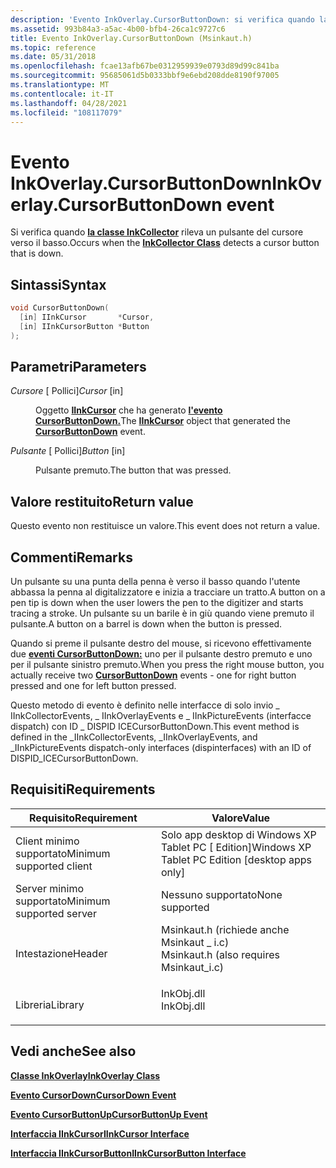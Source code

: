 ```yaml
---
description: 'Evento InkOverlay.CursorButtonDown: si verifica quando la classe InkCollector rileva un pulsante del cursore verso il basso.'
ms.assetid: 993b84a3-a5ac-4b00-bfb4-26ca1c9727c6
title: Evento InkOverlay.CursorButtonDown (Msinkaut.h)
ms.topic: reference
ms.date: 05/31/2018
ms.openlocfilehash: fcae13afb67be0312959939e0793d89d99c841ba
ms.sourcegitcommit: 95685061d5b0333bbf9e6ebd208dde8190f97005
ms.translationtype: MT
ms.contentlocale: it-IT
ms.lasthandoff: 04/28/2021
ms.locfileid: "108117079"
---
```

# <a name="inkoverlaycursorbuttondown-event"></a><span data-ttu-id="2d873-103">Evento InkOverlay.CursorButtonDown</span><span class="sxs-lookup"><span data-stu-id="2d873-103">InkOverlay.CursorButtonDown event</span></span>

<span data-ttu-id="2d873-104">Si verifica quando [**la classe InkCollector**](inkcollector-class.md) rileva un pulsante del cursore verso il basso.</span><span class="sxs-lookup"><span data-stu-id="2d873-104">Occurs when the [**InkCollector Class**](inkcollector-class.md) detects a cursor button that is down.</span></span>

## <a name="syntax"></a><span data-ttu-id="2d873-105">Sintassi</span><span class="sxs-lookup"><span data-stu-id="2d873-105">Syntax</span></span>


```C++
void CursorButtonDown(
  [in] IInkCursor       *Cursor,
  [in] IInkCursorButton *Button
);
```



## <a name="parameters"></a><span data-ttu-id="2d873-106">Parametri</span><span class="sxs-lookup"><span data-stu-id="2d873-106">Parameters</span></span>

<dl> <dt>

<span data-ttu-id="2d873-107">*Cursore* \[ Pollici\]</span><span class="sxs-lookup"><span data-stu-id="2d873-107">*Cursor* \[in\]</span></span>
</dt> <dd>

<span data-ttu-id="2d873-108">Oggetto [**IInkCursor**](/windows/desktop/api/msinkaut/nn-msinkaut-iinkcursor) che ha generato [**l'evento CursorButtonDown.**](inkcollector-cursorbuttondown.md)</span><span class="sxs-lookup"><span data-stu-id="2d873-108">The [**IInkCursor**](/windows/desktop/api/msinkaut/nn-msinkaut-iinkcursor) object that generated the [**CursorButtonDown**](inkcollector-cursorbuttondown.md) event.</span></span>

</dd> <dt>

<span data-ttu-id="2d873-109">*Pulsante* \[ Pollici\]</span><span class="sxs-lookup"><span data-stu-id="2d873-109">*Button* \[in\]</span></span>
</dt> <dd>

<span data-ttu-id="2d873-110">Pulsante premuto.</span><span class="sxs-lookup"><span data-stu-id="2d873-110">The button that was pressed.</span></span>

</dd> </dl>

## <a name="return-value"></a><span data-ttu-id="2d873-111">Valore restituito</span><span class="sxs-lookup"><span data-stu-id="2d873-111">Return value</span></span>

<span data-ttu-id="2d873-112">Questo evento non restituisce un valore.</span><span class="sxs-lookup"><span data-stu-id="2d873-112">This event does not return a value.</span></span>

## <a name="remarks"></a><span data-ttu-id="2d873-113">Commenti</span><span class="sxs-lookup"><span data-stu-id="2d873-113">Remarks</span></span>

<span data-ttu-id="2d873-114">Un pulsante su una punta della penna è verso il basso quando l'utente abbassa la penna al digitalizzatore e inizia a tracciare un tratto.</span><span class="sxs-lookup"><span data-stu-id="2d873-114">A button on a pen tip is down when the user lowers the pen to the digitizer and starts tracing a stroke.</span></span> <span data-ttu-id="2d873-115">Un pulsante su un barile è in giù quando viene premuto il pulsante.</span><span class="sxs-lookup"><span data-stu-id="2d873-115">A button on a barrel is down when the button is pressed.</span></span>

<span data-ttu-id="2d873-116">Quando si preme il pulsante destro del mouse, si ricevono effettivamente due [**eventi CursorButtonDown:**](inkcollector-cursorbuttondown.md) uno per il pulsante destro premuto e uno per il pulsante sinistro premuto.</span><span class="sxs-lookup"><span data-stu-id="2d873-116">When you press the right mouse button, you actually receive two [**CursorButtonDown**](inkcollector-cursorbuttondown.md) events - one for right button pressed and one for left button pressed.</span></span>

<span data-ttu-id="2d873-117">Questo metodo di evento è definito nelle interfacce di solo invio \_ IInkCollectorEvents, \_ IInkOverlayEvents e \_ IInkPictureEvents (interfacce dispatch) con ID \_ DISPID ICECursorButtonDown.</span><span class="sxs-lookup"><span data-stu-id="2d873-117">This event method is defined in the \_IInkCollectorEvents, \_IInkOverlayEvents, and \_IInkPictureEvents dispatch-only interfaces (dispinterfaces) with an ID of DISPID\_ICECursorButtonDown.</span></span>

## <a name="requirements"></a><span data-ttu-id="2d873-118">Requisiti</span><span class="sxs-lookup"><span data-stu-id="2d873-118">Requirements</span></span>



| <span data-ttu-id="2d873-119">Requisito</span><span class="sxs-lookup"><span data-stu-id="2d873-119">Requirement</span></span> | <span data-ttu-id="2d873-120">Valore</span><span class="sxs-lookup"><span data-stu-id="2d873-120">Value</span></span> |
|-------------------------------------|---------------------------------------------------------------------------------------------------------------------|
| <span data-ttu-id="2d873-121">Client minimo supportato</span><span class="sxs-lookup"><span data-stu-id="2d873-121">Minimum supported client</span></span><br/> | <span data-ttu-id="2d873-122">Solo app desktop di Windows XP Tablet PC \[ Edition\]</span><span class="sxs-lookup"><span data-stu-id="2d873-122">Windows XP Tablet PC Edition \[desktop apps only\]</span></span><br/>                                                       |
| <span data-ttu-id="2d873-123">Server minimo supportato</span><span class="sxs-lookup"><span data-stu-id="2d873-123">Minimum supported server</span></span><br/> | <span data-ttu-id="2d873-124">Nessuno supportato</span><span class="sxs-lookup"><span data-stu-id="2d873-124">None supported</span></span><br/>                                                                                           |
| <span data-ttu-id="2d873-125">Intestazione</span><span class="sxs-lookup"><span data-stu-id="2d873-125">Header</span></span><br/>                   | <dl> <span data-ttu-id="2d873-126"><dt>Msinkaut.h (richiede anche Msinkaut \_ i.c)</dt></span><span class="sxs-lookup"><span data-stu-id="2d873-126"><dt>Msinkaut.h (also requires Msinkaut\_i.c)</dt></span></span> </dl> |
| <span data-ttu-id="2d873-127">Libreria</span><span class="sxs-lookup"><span data-stu-id="2d873-127">Library</span></span><br/>                  | <dl> <span data-ttu-id="2d873-128"><dt>InkObj.dll</dt></span><span class="sxs-lookup"><span data-stu-id="2d873-128"><dt>InkObj.dll</dt></span></span> </dl>                               |



## <a name="see-also"></a><span data-ttu-id="2d873-129">Vedi anche</span><span class="sxs-lookup"><span data-stu-id="2d873-129">See also</span></span>

<dl> <dt>

[<span data-ttu-id="2d873-130">**Classe InkOverlay**</span><span class="sxs-lookup"><span data-stu-id="2d873-130">**InkOverlay Class**</span></span>](inkoverlay-class.md)
</dt> <dt>

[<span data-ttu-id="2d873-131">**Evento CursorDown**</span><span class="sxs-lookup"><span data-stu-id="2d873-131">**CursorDown Event**</span></span>](inkcollector-cursordown.md)
</dt> <dt>

[<span data-ttu-id="2d873-132">**Evento CursorButtonUp**</span><span class="sxs-lookup"><span data-stu-id="2d873-132">**CursorButtonUp Event**</span></span>](inkcollector-cursorbuttonup.md)
</dt> <dt>

[<span data-ttu-id="2d873-133">**Interfaccia IInkCursor**</span><span class="sxs-lookup"><span data-stu-id="2d873-133">**IInkCursor Interface**</span></span>](/windows/desktop/api/msinkaut/nn-msinkaut-iinkcursor)
</dt> <dt>

[<span data-ttu-id="2d873-134">**Interfaccia IInkCursorButton**</span><span class="sxs-lookup"><span data-stu-id="2d873-134">**IInkCursorButton Interface**</span></span>](/windows/desktop/api/msinkaut/nn-msinkaut-iinkcursorbutton)
</dt> </dl>

 

 




